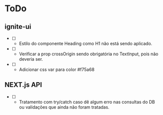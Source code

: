 # ToDo
## ignite-ui
- [ ] - Estilo do componente Heading como H1 não está sendo aplicado.
- [ ] - Verificar  a prop crossOrigin sendo obrigatória no TextInput, pois não deveria ser.
- [ ] - Adicionar css var para color #f75a68

## NEXT.js API
- [ ] - Tratamento com try/catch caso dê algum erro nas consultas do DB ou validações que ainda não foram tratadas.